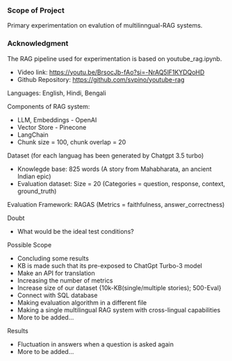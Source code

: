 ### Scope of Project
Primary experimentation on evalution of multilinngual-RAG systems. 

### Acknowledgment
The RAG pipeline used for experimentation is based on youtube_rag.ipynb. 
+ Video link: https://youtu.be/BrsocJb-fAo?si=-NrAQ5lF1KYDQoHD 
+ Github Repository:  https://github.com/svpino/youtube-rag 

Languages: English, Hindi, Bengali

Components of RAG system: 
+ LLM, Embeddings - OpenAI 
+ Vector Store - Pinecone
+ LangChain
+ Chunk size = 100, chunk overlap = 20

Dataset (for each languag has been generated by Chatgpt 3.5 turbo) 
+ Knowlegde base: 825 words (A story from Mahabharata, an ancient Indian epic)
+ Evaluation dataset: Size = 20 (Categories = question, response, context, ground_truth)

Evaluation Framework: RAGAS (Metrics = faithfulness, answer_correctness)

Doubt
+ What would be the ideal test conditions?

Possible Scope
+ Concluding some results
+ KB is made such that its pre-exposed to ChatGpt Turbo-3 model
+ Make an API for translation 
+ Increasing the number of metrics
+ Increase size of our dataset {10k-KB(single/multiple stories); 500-Eval}
+ Connect with SQL database
+ Making evaluation algorithm in a different file
+ Making a single multilingual RAG system with cross-lingual capabilities
+ More to be added...

Results
+ Fluctuation in answers when a question is asked again 
+ More to be added...